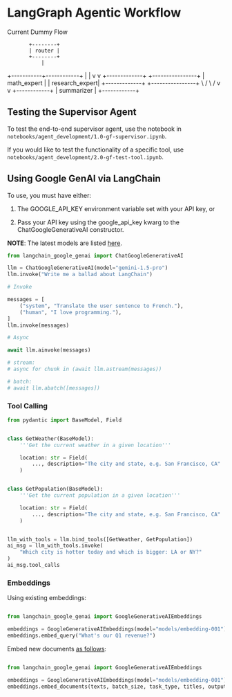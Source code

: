 # LangGraph Agentic Workflow



Current Dummy Flow

           +--------+
           | router |
           +--------+
               |
   +-----------+------------+
   |                        |
   v                        v
+-------------+      +----------------+
| math_expert |      | research_expert|
+-------------+      +----------------+
        \                 /
         \               /
          v             v
             +------------+
             | summarizer |
             +------------+

## Testing the Supervisor Agent

To test the end-to-end supervisor agent, use the notebook in `notebooks/agent_development/1.0-gf-supervisor.ipynb`.

If you would like to test the functionality of a specific tool, use `notebooks/agent_development/2.0-gf-test-tool.ipynb`.


## Using Google GenAI via LangChain

To use, you must have either:

1. The GOOGLE_API_KEY environment variable set with your API key, or

2. Pass your API key using the google_api_key kwarg to the ChatGoogleGenerativeAI constructor.

**NOTE**: The latest models are listed [here](https://ai.google.dev/gemini-api/docs/models).

```python
from langchain_google_genai import ChatGoogleGenerativeAI

llm = ChatGoogleGenerativeAI(model="gemini-1.5-pro")
llm.invoke("Write me a ballad about LangChain")

# Invoke

messages = [
    ("system", "Translate the user sentence to French."),
    ("human", "I love programming."),
]
llm.invoke(messages)

# Async

await llm.ainvoke(messages)

# stream:
# async for chunk in (await llm.astream(messages))

# batch:
# await llm.abatch([messages])
```

### Tool Calling

```python
from pydantic import BaseModel, Field


class GetWeather(BaseModel):
    '''Get the current weather in a given location'''

    location: str = Field(
        ..., description="The city and state, e.g. San Francisco, CA"
    )


class GetPopulation(BaseModel):
    '''Get the current population in a given location'''

    location: str = Field(
        ..., description="The city and state, e.g. San Francisco, CA"
    )


llm_with_tools = llm.bind_tools([GetWeather, GetPopulation])
ai_msg = llm_with_tools.invoke(
    "Which city is hotter today and which is bigger: LA or NY?"
)
ai_msg.tool_calls

```


### Embeddings

Using existing embeddings:
```python

from langchain_google_genai import GoogleGenerativeAIEmbeddings

embeddings = GoogleGenerativeAIEmbeddings(model="models/embedding-001")
embeddings.embed_query("What's our Q1 revenue?")
```


Embed new documents [as follows](https://python.langchain.com/api_reference/google_genai/embeddings/langchain_google_genai.embeddings.GoogleGenerativeAIEmbeddings.html#langchain_google_genai.embeddings.GoogleGenerativeAIEmbeddings.embed_documents):
```python

from langchain_google_genai import GoogleGenerativeAIEmbeddings

embeddings = GoogleGenerativeAIEmbeddings(model="models/embedding-001")
embeddings.embed_documents(texts, batch_size, task_type, titles, output_dimensionality)
```




